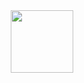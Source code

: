 <div id="header" align="center">
  <img src="[https://media.giphy.com/media/M9gbBd9nbDrOTu1Mqx/giphy.gif](https://media.giphy.com/media/tuCFp8rod0x3O/giphy.gif)https://media.giphy.com/media/tuCFp8rod0x3O/giphy.gif" width="100"/>
</div>
